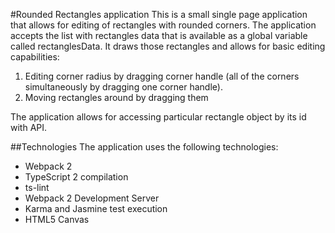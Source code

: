 #Rounded Rectangles application
This is a small single page application that allows for editing of rectangles with rounded corners.
The application accepts the list with rectangles data that is available as a global variable called rectanglesData. It draws those rectangles and allows for basic editing capabilities:
1. Editing corner radius by dragging corner handle (all of the corners simultaneously by dragging one corner handle). 
2. Moving rectangles around by dragging them

The application allows for accessing particular rectangle object by its id with API.

##Technologies
The application uses the following technologies:
 - Webpack 2
 - TypeScript 2 compilation
 - ts-lint
 - Webpack 2 Development Server
 - Karma and Jasmine test execution
 - HTML5 Canvas